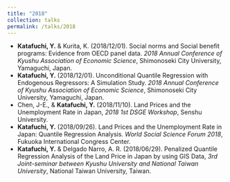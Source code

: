 ```yaml
---
title: "2018"
collection: talks
permalink: /talks/2018
---
```

* **Katafuchi, Y.** & Kurita, K. (2018/12/01). Social norms and Social benefit programs: Evidence from OECD panel data. <i>2018 Annual Conference of Kyushu Association of Economic Science</i>, Shimonoseki City University, Yamaguchi, Japan.
* **Katafuchi, Y.** (2018/12/01). Unconditional Quantile Regression with Endogenous Regressors: A Simulation Study. <i>2018 Annual Conference of Kyushu Association of Economic Science</i>, Shimonoseki City University, Yamaguchi, Japan.
* Chen, J-E., & **Katafuchi, Y.** (2018/11/10). Land Prices and the Unemployment Rate in Japan, <i>2018 1st DSGE Workshop</i>, Senshu University.
* **Katafuchi, Y.** (2018/09/26). Land Prices and the Unemployment Rate in Japan: Quantile Regression Analysis. <i>World Social Science Forum 2018</i>, Fukuoka International Congress Center.
* **Katafuchi, Y.** & Delgado Narro, A. R. (2018/06/29). Penalized Quantile Regression Analysis of the Land Price in Japan by using GIS Data, <i>3rd Joint-seminar between Kyushu University and National Taiwan University</i>, National Taiwan University, Taiwan.